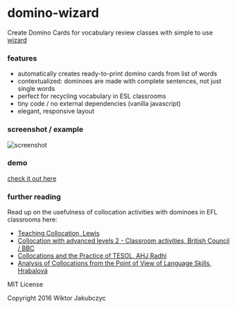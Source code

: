 # domino-wizard
Create Domino Cards for vocabulary review classes with simple to use [wizard](http://monolithpl.github.io/dominoes/)

### features
- automatically creates ready-to-print domino cards from list of words
- contextualized: dominoes are made with complete sentences, not just single words
- perfect for recycling vocabulary in ESL classrooms
- tiny code / no external dependencies (vanilla javascript)
- elegant, responsive layout

### screenshot / example
![screenshot](http://monolithpl.github.io/dominoes/dominoes.png "screenshot")

### demo
[check it out here](http://monolithpl.github.io/dominoes/)

### further reading
Read up on the usefulness of collocation activities with dominoes in EFL classrooms here:
- [Teaching Collocation, Lewis](https://books.google.pl/books/about/Teaching_Collocation.html?id=aHMbnwEACAAJ) 
- [Collocation with advanced levels 2 - Classroom activities, British Council / BBC](https://www.teachingenglish.org.uk/article/collocation-advanced-levels-2-classroom-activities)
- [Collocations and the Practice of TESOL, AHJ Radhi](http://ww.naturalspublishing.com/files/published/51i2hv21978r2j.pdf)
- [Analysis of Collocations from the Point of View of Language Skills, Hrabalová](http://is.muni.cz/th/391034/pedf_b/Kristyna_Hrabalova__391034_-_Bakalarska_prace_final.pdf)

MIT License

Copyright 2016 Wiktor Jakubczyc
